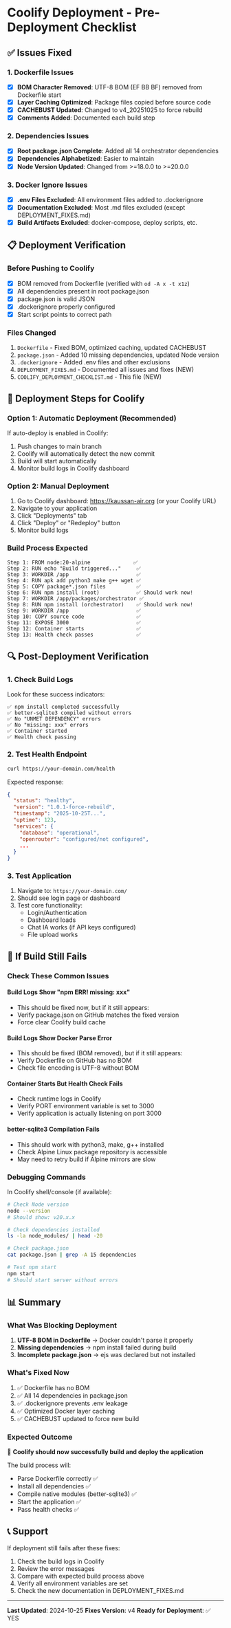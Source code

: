 # Coolify Deployment - Pre-Deployment Checklist

## ✅ Issues Fixed

### 1. Dockerfile Issues
- [x] **BOM Character Removed**: UTF-8 BOM (EF BB BF) removed from Dockerfile start
- [x] **Layer Caching Optimized**: Package files copied before source code
- [x] **CACHEBUST Updated**: Changed to v4_20251025 to force rebuild
- [x] **Comments Added**: Documented each build step

### 2. Dependencies Issues
- [x] **Root package.json Complete**: Added all 14 orchestrator dependencies
- [x] **Dependencies Alphabetized**: Easier to maintain
- [x] **Node Version Updated**: Changed from >=18.0.0 to >=20.0.0

### 3. Docker Ignore Issues
- [x] **.env Files Excluded**: All environment files added to .dockerignore
- [x] **Documentation Excluded**: Most .md files excluded (except DEPLOYMENT_FIXES.md)
- [x] **Build Artifacts Excluded**: docker-compose, deploy scripts, etc.

## 📋 Deployment Verification

### Before Pushing to Coolify
- [x] BOM removed from Dockerfile (verified with `od -A x -t x1z`)
- [x] All dependencies present in root package.json
- [x] package.json is valid JSON
- [x] .dockerignore properly configured
- [x] Start script points to correct path

### Files Changed
1. `Dockerfile` - Fixed BOM, optimized caching, updated CACHEBUST
2. `package.json` - Added 10 missing dependencies, updated Node version
3. `.dockerignore` - Added .env files and other exclusions
4. `DEPLOYMENT_FIXES.md` - Documented all issues and fixes (NEW)
5. `COOLIFY_DEPLOYMENT_CHECKLIST.md` - This file (NEW)

## 🚀 Deployment Steps for Coolify

### Option 1: Automatic Deployment (Recommended)
If auto-deploy is enabled in Coolify:
1. Push changes to main branch
2. Coolify will automatically detect the new commit
3. Build will start automatically
4. Monitor build logs in Coolify dashboard

### Option 2: Manual Deployment
1. Go to Coolify dashboard: https://kaussan-air.org (or your Coolify URL)
2. Navigate to your application
3. Click "Deployments" tab
4. Click "Deploy" or "Redeploy" button
5. Monitor build logs

### Build Process Expected
```
Step 1: FROM node:20-alpine              ✅
Step 2: RUN echo "Build triggered..."     ✅
Step 3: WORKDIR /app                      ✅
Step 4: RUN apk add python3 make g++ wget ✅
Step 5: COPY package*.json files          ✅
Step 6: RUN npm install (root)            ✅ Should work now!
Step 7: WORKDIR /app/packages/orchestrator ✅
Step 8: RUN npm install (orchestrator)    ✅ Should work now!
Step 9: WORKDIR /app                      ✅
Step 10: COPY source code                 ✅
Step 11: EXPOSE 3000                      ✅
Step 12: Container starts                 ✅
Step 13: Health check passes              ✅
```

## 🔍 Post-Deployment Verification

### 1. Check Build Logs
Look for these success indicators:
```
✅ npm install completed successfully
✅ better-sqlite3 compiled without errors
✅ No "UNMET DEPENDENCY" errors
✅ No "missing: xxx" errors
✅ Container started
✅ Health check passing
```

### 2. Test Health Endpoint
```bash
curl https://your-domain.com/health
```

Expected response:
```json
{
  "status": "healthy",
  "version": "1.0.1-force-rebuild",
  "timestamp": "2025-10-25T...",
  "uptime": 123,
  "services": {
    "database": "operational",
    "openrouter": "configured/not configured",
    ...
  }
}
```

### 3. Test Application
1. Navigate to: `https://your-domain.com/`
2. Should see login page or dashboard
3. Test core functionality:
   - Login/Authentication
   - Dashboard loads
   - Chat IA works (if API keys configured)
   - File upload works

## 🐛 If Build Still Fails

### Check These Common Issues

#### Build Logs Show "npm ERR! missing: xxx"
- This should be fixed now, but if it still appears:
- Verify package.json on GitHub matches the fixed version
- Force clear Coolify build cache

#### Build Logs Show Docker Parse Error
- This should be fixed (BOM removed), but if it still appears:
- Verify Dockerfile on GitHub has no BOM
- Check file encoding is UTF-8 without BOM

#### Container Starts But Health Check Fails
- Check runtime logs in Coolify
- Verify PORT environment variable is set to 3000
- Verify application is actually listening on port 3000

#### better-sqlite3 Compilation Fails
- This should work with python3, make, g++ installed
- Check Alpine Linux package repository is accessible
- May need to retry build if Alpine mirrors are slow

### Debugging Commands

In Coolify shell/console (if available):
```bash
# Check Node version
node --version
# Should show: v20.x.x

# Check dependencies installed
ls -la node_modules/ | head -20

# Check package.json
cat package.json | grep -A 15 dependencies

# Test npm start
npm start
# Should start server without errors
```

## 📊 Summary

### What Was Blocking Deployment
1. **UTF-8 BOM in Dockerfile** → Docker couldn't parse it properly
2. **Missing dependencies** → npm install failed during build
3. **Incomplete package.json** → ejs was declared but not installed

### What's Fixed Now
1. ✅ Dockerfile has no BOM
2. ✅ All 14 dependencies in package.json
3. ✅ .dockerignore prevents .env leakage
4. ✅ Optimized Docker layer caching
5. ✅ CACHEBUST updated to force new build

### Expected Outcome
🎯 **Coolify should now successfully build and deploy the application**

The build process will:
- Parse Dockerfile correctly ✅
- Install all dependencies ✅
- Compile native modules (better-sqlite3) ✅
- Start the application ✅
- Pass health checks ✅

## 📞 Support

If deployment still fails after these fixes:
1. Check the build logs in Coolify
2. Review the error messages
3. Compare with expected build process above
4. Verify all environment variables are set
5. Check the new documentation in DEPLOYMENT_FIXES.md

---

**Last Updated**: 2024-10-25
**Fixes Version**: v4
**Ready for Deployment**: ✅ YES
